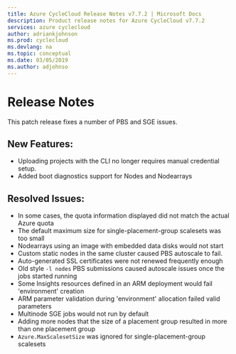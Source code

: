 ```yaml
---
title: Azure CycleCloud Release Notes v7.7.2 | Microsoft Docs
description: Product release notes for Azure CycleCloud v7.7.2
services: azure cyclecloud
author: adriankjohnson
ms.prod: cyclecloud
ms.devlang: na
ms.topic: conceptual
ms.date: 03/05/2019
ms.author: adjohnso
---
```


# Release Notes

This patch release fixes a number of PBS and SGE issues.

## New Features:
 * Uploading projects with the CLI no longer requires manual credential setup.
 * Added boot diagnostics support for Nodes and Nodearrays

## Resolved Issues:
 * In some cases, the quota information displayed did not match the actual Azure quota
 * The default maximum size for single-placement-group scalesets was too small
 * Nodearrays using an image with embedded data disks would not start
 * Custom static nodes in the same cluster caused PBS autoscale to fail.
 * Auto-generated SSL certificates were not renewed frequently enough
 * Old style `-l nodes` PBS submissions caused autoscale issues once the jobs started running
 * Some Insights resources defined in an ARM deployment would fail 'environment' creation
 * ARM parameter validation during 'environment' allocation failed valid parameters
 * Multinode SGE jobs would not run by default
 * Adding more nodes that the size of a placement group resulted in more than one placement group
 * `Azure.MaxScalesetSize` was ignored for single-placement-group scalesets